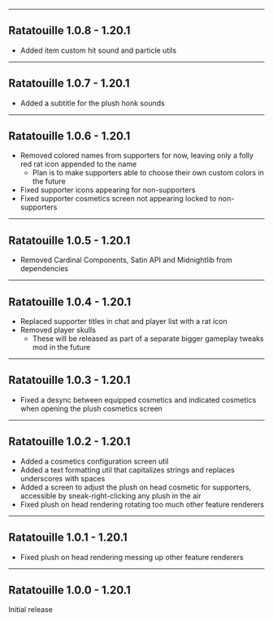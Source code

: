 ------------------------------------------------------
Ratatouille 1.0.8 - 1.20.1
------------------------------------------------------
- Added item custom hit sound and particle utils

------------------------------------------------------
Ratatouille 1.0.7 - 1.20.1
------------------------------------------------------
- Added a subtitle for the plush honk sounds

------------------------------------------------------
Ratatouille 1.0.6 - 1.20.1
------------------------------------------------------
- Removed colored names from supporters for now, leaving only a folly red rat icon appended to the name
  - Plan is to make supporters able to choose their own custom colors in the future
- Fixed supporter icons appearing for non-supporters
- Fixed supporter cosmetics screen not appearing locked to non-supporters

------------------------------------------------------
Ratatouille 1.0.5 - 1.20.1
------------------------------------------------------
- Removed Cardinal Components, Satin API and Midnightlib from dependencies

------------------------------------------------------
Ratatouille 1.0.4 - 1.20.1
------------------------------------------------------
- Replaced supporter titles in chat and player list with a rat icon
- Removed player skulls
  - These will be released as part of a separate bigger gameplay tweaks mod in the future

------------------------------------------------------
Ratatouille 1.0.3 - 1.20.1
------------------------------------------------------
- Fixed a desync between equipped cosmetics and indicated cosmetics when opening the plush cosmetics screen

------------------------------------------------------
Ratatouille 1.0.2 - 1.20.1
------------------------------------------------------
- Added a cosmetics configuration screen util
- Added a text formatting util that capitalizes strings and replaces underscores with spaces
- Added a screen to adjust the plush on head cosmetic for supporters, accessible by sneak-right-clicking any plush in the air
- Fixed plush on head rendering rotating too much other feature renderers

------------------------------------------------------
Ratatouille 1.0.1 - 1.20.1
------------------------------------------------------
- Fixed plush on head rendering messing up other feature renderers

------------------------------------------------------
Ratatouille 1.0.0 - 1.20.1
------------------------------------------------------
Initial release